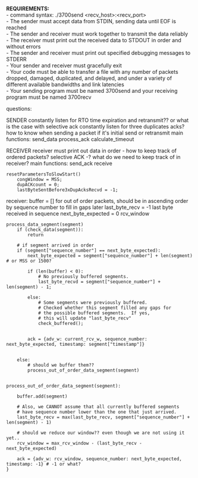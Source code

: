 <b> REQUIREMENTS\: </b><br/>
    - command syntax\: ./3700send \<recv_host\>\:\<recv_port\> <br/>
    - The sender must accept data from STDIN, sending data until EOF is reached<br/>
    - The sender and receiver must work together to transmit the data reliably<br/>
    - The receiver must print out the received data to STDOUT in order and without errors<br/>
    - The sender and receiver must print out specified debugging messages to STDERR<br/>
    - Your sender and receiver must gracefully exit<br/>
    - Your code must be able to transfer a file with any number of packets dropped, damaged, duplicated, and delayed, and under a variety of different available bandwidths and link latencies<br/>
    - Your sending program must be named 3700send and your receiving program must be named 3700recv<br/>



 questions:

 SENDER
 constantly listen for RTO time expiration and retransmit?? or what is the case with selective ack
 constantly listen for three duplicates acks?
 how to know when sending a packet if it's initial send or retransmit
 main functions:
 send_data
 process_ack
 calculate_timeout


 RECEIVER
 receiver must print out data in order - how to keep track of ordered packets?
 selective ACK -? 
 what do we need to keep track of in receiver?
 main functions:
 send_ack
 receive

	resetParametersToSlowStart() 
		congWindow = MSS;
	    dupACKcount = 0;
		lastByteSentBefore3xDupAcksRecvd = -1;


receiver:
	buffer = []						for out of order packets, should be in ascending order by sequence number to fill in gaps later
	last_byte_recv = -1  			last byte received in sequence
	next_byte_expected = 0
	rcv_window

	process_data_segment(segment)
		if (check_data(segment)):
			return

		# if segment arrived in order
		if (segment["sequence_number"] == next_byte_expected):
			next_byte_expected = segment["sequence_number"] + len(segment) # or MSS or 1500?

			if (len(buffer) < 0):
				# No previously buffered segments.
				last_byte_recvd = segment["sequence_number"] + len(segment) - 1;

			else:
				# Some segments were previously buffered.
				# Checked whether this segment filled any gaps for
				# the possible buffered segments.  If yes,
				# this will update "last_byte_recv"
				check_buffered();


			ack = {adv_w: current_rcv_w, sequence_number: next_byte_expected, timestamp: segment["timestamp"]}


		else:
			# should we buffer them?? 
			process_out_of_order_data_segment(segment)


	process_out_of_order_data_segment(segment):

		buffer.add(segment)

		# Also, we CANNOT assume that all currently buffered segments
		# have sequence number lower than the one that just arrived.
		last_byte_recv = max(last_byte_recv, segment["sequence_number"] + len(segment) - 1)

		# should we reduce our window?? even though we are not using it yet.. 
		rcv_window = max_rcv_window - (last_byte_recv - next_byte_expected)

		ack = {adv_w: rcv_window, sequence_number: next_byte_expected, timestamp: -1} # -1 or what?
	}

